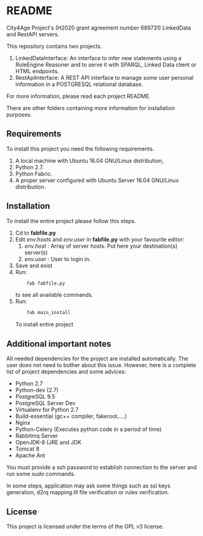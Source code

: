 # README #

City4Age Project's (H2020 grant agreement number 689731) LinkedData and RestAPI servers.

This repository contains two projects. 

1. LinkedDataInterface: An interface to infer new statements using a RuleEngine Reasoner and to serve it with SPARQL, Linked Data client or HTML endpoints.
2. RestApiInterface: A REST API interface to manage some user personal information in a POSTGRESQL relational database.

For more information, please read each project README.

There are other folders containing more information for installation purposes.

Requirements
-------------

To install this project you need the following requirements.

1. A local machine with Ubuntu 16.04 GNU/Linux distribution,
2. Python 2.7.
3. Python Fabric.
4. A proper server configured with Ubuntu Server 16.04 GNU/Linux distribution.


Installation
--------------

To install the entire project please follow this steps.

1. Cd to **fabfile.py**
2. Edit _env.hosts_ and _env.user_ in **fabfile.py** with your favourite editor:
    1. _env.host_ : Array of server hosts. Put here your destination(s) server(s)
    2. _env.user_ : User to login in.
3. Save and exist
4. Run:
    ```bash
        fab fabfile.py
    ```
    to see all available commands.
5. Run:
    ```bash
        fab main_install
    ```
    To install entire project


Additional important notes
-----------------------------

All needed dependencies for the project are installed automatically. The user does not need to bother about this issue. However, here is a complete list of project dependencies and some advices:

* Python 2.7
* Python-dev (2.7)
* PostgreSQL 9.5
* PostgreSQL Server Dev
* Virtualenv  for Python 2.7
* Build-essential (gc++ compiler, fakeroot.....)
* Nginx
* Python-Celery (Executes python code in a period of time)
* Rabbitmq Server
* OpenJDK-8 (JRE and JDK
* Tomcat 8
* Apache Ant

You must provide a ssh password to establish connection to the server and run some
_sudo_ commands.

In some steps, application may ask some things such as ssl keys generation, d2rq mapping.tll
file verification or rules verification.

License
----------

This project is licensed under the terms of the GPL v3 license.

